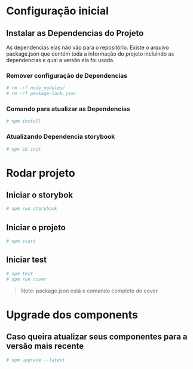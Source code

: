 # Configuração inicial

## Instalar as Dependencias do Projeto

As dependencias elas não vão para o repositório. Existe o arquivo package.json que contém toda a informação do projeto incluindo as dependencias e qual a versão ela foi usada.

### Remover configuração de Dependencias

```sh
# rm -rf node_modules/
# rm -rf package-lock.json
```

### Comando para atualizar as Dependencias

```sh
# npm install
```

### Atualizando Dependencia storybook

```sh
# npx sb init
```

# Rodar projeto

## Iniciar o storybok

```sh
# npm run storybook
```

## Iniciar o projeto

```sh
# npm start
```

## Iniciar test

```sh
# npm test
# npm run cover
```

> Note: package.json está o comando completo do cover

# Upgrade dos components

## Caso queira atualizar seus componentes para a versão mais recente

```sh
# npm upgrade --latest
```
